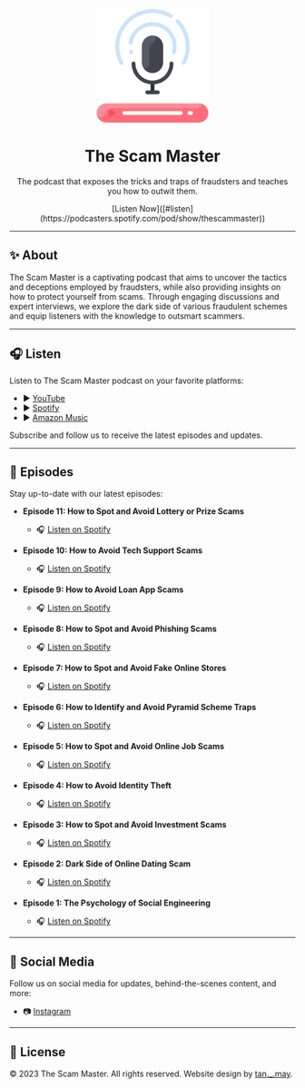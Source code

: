 <!-- Add a stylish header image here -->
<p align="center">
  <img src="images/podcast.png" alt="The Scam Master" width="200">
</p>

<h1 align="center">The Scam Master</h1>

<p align="center">
  The podcast that exposes the tricks and traps of fraudsters and teaches you how to outwit them.
</p>

<p align="center">
  [Listen Now]([#listen](https://podcasters.spotify.com/pod/show/thescammaster))
</p>

---

## :sparkles: About

The Scam Master is a captivating podcast that aims to uncover the tactics and deceptions employed by fraudsters, while also providing insights on how to protect yourself from scams. Through engaging discussions and expert interviews, we explore the dark side of various fraudulent schemes and equip listeners with the knowledge to outsmart scammers.

---

## :headphones: Listen

Listen to The Scam Master podcast on your favorite platforms:

- :arrow_forward: [YouTube](https://www.youtube.com/@the_scam_master/podcasts)
- :arrow_forward: [Spotify](https://open.spotify.com/show/0Zled4aLCnPfiZxlfdx8h3)
- :arrow_forward: [Amazon Music](https://music.amazon.co.uk/podcasts/3d740df3-2d4b-42f5-8a93-29ffa1bf7d76/the-scam-master)

Subscribe and follow us to receive the latest episodes and updates.

---

## :microphone: Episodes

Stay up-to-date with our latest episodes:

- **Episode 11: How to Spot and Avoid Lottery or Prize Scams**
  - :headphones: [Listen on Spotify](https://open.spotify.com/episode/3BPeu8AxXgZ0TlEOlSNFhb?si=t1yckocBT4mZNrF0P21nFg)

- **Episode 10: How to Avoid Tech Support Scams**
  - :headphones: [Listen on Spotify](https://open.spotify.com/episode/0aEE9ErAsJN5FP2TTv0IPA?si=KrbIYCTyRZ6GPG2itgGsvA)

- **Episode 9: How to Avoid Loan App Scams**
  - :headphones: [Listen on Spotify](https://open.spotify.com/episode/1eBIB6EpsOdNaSauzALex9?si=_fKoAprFRUCTXcZNButPBA)

- **Episode 8: How to Spot and Avoid Phishing Scams**
  - :headphones: [Listen on Spotify](https://open.spotify.com/episode/1vXQ2SAdCYFuBsV3oRqweQ?si=LC6iyxo6TdecvLheP2Zw3A)

- **Episode 7: How to Spot and Avoid Fake Online Stores**
  - :headphones: [Listen on Spotify](https://open.spotify.com/episode/0BnWuMUAj82b6HIYRSy8oD?si=dJRDItpoR42e9r2vosa5vA)

- **Episode 6: How to Identify and Avoid Pyramid Scheme Traps**
  - :headphones: [Listen on Spotify](https://open.spotify.com/episode/6RAD3vWDB6vSYyjkQgPbLa?si=403002a7150b417d)

- **Episode 5: How to Spot and Avoid Online Job Scams**
  - :headphones: [Listen on Spotify](https://open.spotify.com/episode/5XCIMup4owO4La2cGpykBv?si=FeLyFAytRlit8nArbSV-Ag)

- **Episode 4: How to Avoid Identity Theft**
  - :headphones: [Listen on Spotify](https://open.spotify.com/episode/5uTIgNF8gKcdGKs0xkVDMa?si=9pOFjX6RS8mqbOehS7JPMA)

- **Episode 3: How to Spot and Avoid Investment Scams**
  - :headphones: [Listen on Spotify](https://open.spotify.com/episode/5aWexM0iGCQwP4sUVzstuH?si=d2102b4acdd74ed9)

- **Episode 2: Dark Side of Online Dating Scam**
  - :headphones: [Listen on Spotify](https://open.spotify.com/episode/6hvI50Jl0vuVkNFsORHOS9?si=wIb_EzFGSDih2_XrKV8aUg)

- **Episode 1: The Psychology of Social Engineering**
  - :headphones: [Listen on Spotify](https://open.spotify.com/episode/5kirHuIf0IUB3fgLbrHOPX?si=fp0KaFaCTjKBCbzKQT87gQ)

---

## :mega: Social Media

Follow us on social media for updates, behind-the-scenes content, and more:

- :camera: [Instagram](https://www.instagram.com/the_scam_master/)

---

## :page_facing_up: License

&copy; 2023 The Scam Master. All rights reserved. Website design by [tan._.may](#).
